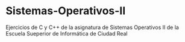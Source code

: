 # Sistemas-Operativos-II
Ejercicios de C y C++ de la asignatura de Sistemas Operativos II de la Escuela Sueperior de Informática de Ciudad Real
